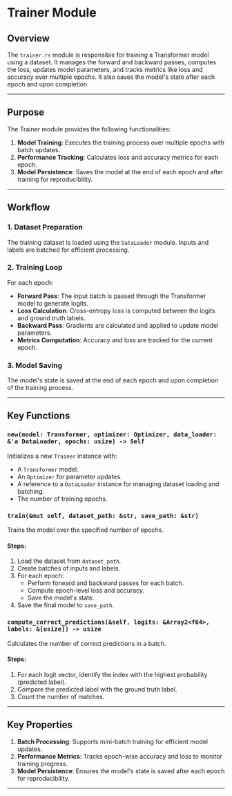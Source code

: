 # Trainer Module

## Overview

The `trainer.rs` module is responsible for training a Transformer model using a dataset. It manages the forward and backward passes, computes the loss, updates model parameters, and tracks metrics like loss and accuracy over multiple epochs. It also saves the model's state after each epoch and upon completion.

---

## Purpose

The Trainer module provides the following functionalities:

1. **Model Training**: Executes the training process over multiple epochs with batch updates.
2. **Performance Tracking**: Calculates loss and accuracy metrics for each epoch.
3. **Model Persistence**: Saves the model at the end of each epoch and after training for reproducibility.

---

## Workflow

### 1. **Dataset Preparation**

The training dataset is loaded using the `DataLoader` module. Inputs and labels are batched for efficient processing.

### 2. **Training Loop**

For each epoch:

- **Forward Pass**: The input batch is passed through the Transformer model to generate logits.
- **Loss Calculation**: Cross-entropy loss is computed between the logits and ground truth labels.
- **Backward Pass**: Gradients are calculated and applied to update model parameters.
- **Metrics Computation**: Accuracy and loss are tracked for the current epoch.

### 3. **Model Saving**

The model's state is saved at the end of each epoch and upon completion of the training process.

---

## Key Functions

### `new(model: Transformer, optimizer: Optimizer, data_loader: &'a DataLoader, epochs: usize) -> Self`

Initializes a new `Trainer` instance with:

- A `Transformer` model.
- An `Optimizer` for parameter updates.
- A reference to a `DataLoader` instance for managing dataset loading and batching.
- The number of training epochs.

### `train(&mut self, dataset_path: &str, save_path: &str)`

Trains the model over the specified number of epochs.

#### Steps:

1. Load the dataset from `dataset_path`.
2. Create batches of inputs and labels.
3. For each epoch:
   - Perform forward and backward passes for each batch.
   - Compute epoch-level loss and accuracy.
   - Save the model's state.
4. Save the final model to `save_path`.

### `compute_correct_predictions(&self, logits: &Array2<f64>, labels: &[usize]) -> usize`

Calculates the number of correct predictions in a batch.

#### Steps:

1. For each logit vector, identify the index with the highest probability (predicted label).
2. Compare the predicted label with the ground truth label.
3. Count the number of matches.

---

## Key Properties

1. **Batch Processing**: Supports mini-batch training for efficient model updates.
2. **Performance Metrics**: Tracks epoch-wise accuracy and loss to monitor training progress.
3. **Model Persistence**: Ensures the model's state is saved after each epoch for reproducibility.

---
